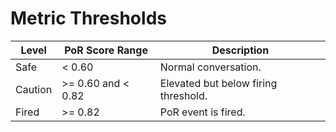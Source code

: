 # Metric Thresholds

| Level | PoR Score Range | Description |
|-------|-----------------|-------------|
| Safe | < 0.60 | Normal conversation. |
| Caution | >= 0.60 and < 0.82 | Elevated but below firing threshold. |
| Fired | >= 0.82 | PoR event is fired. |
